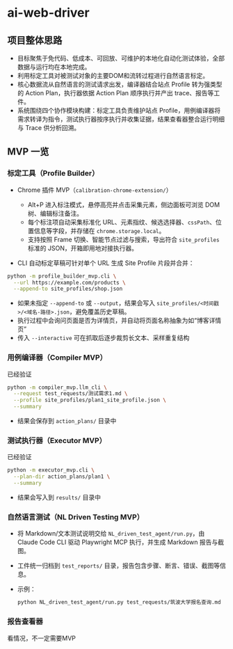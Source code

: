 # ai-web-driver

## 项目整体思路

- 目标聚焦于免代码、低成本、可回放、可维护的本地化自动化测试体验，全部数据与运行均在本地完成。
- 利用标定工具对被测试对象的主要DOM和流转过程进行自然语言标定。
- 核心数据流从自然语言的测试请求出发，编译器结合站点 Profile 转为强类型的 Action Plan，执行器依据 Action Plan 顺序执行并产出 trace、报告等工件。
- 系统围绕四个协作模块构建：标定工具负责维护站点 Profile，用例编译器将需求转译为指令，测试执行器按序执行并收集证据，结果查看器整合运行明细与 Trace 供分析回溯。

## MVP 一览

### 标定工具（Profile Builder）

- Chrome 插件 MVP（`calibration-chrome-extension/`）
  - Alt+P 进入标注模式，悬停高亮并点击采集元素，侧边面板可浏览 DOM 树、编辑标注备注。
  - 每个标注项自动采集标准化 URL、元素指纹、候选选择器、`cssPath`、位置信息等字段，并存储在 `chrome.storage.local`。
  - 支持按照 Frame 切换、智能节点过滤与搜索，导出符合 `site_profiles` 标准的 JSON，开箱即用地对接执行器。

- CLI 自动标定草稿可针对单个 URL 生成 Site Profile 片段并合并：

```bash
python -m profile_builder_mvp.cli \
  --url https://example.com/products \
  --append-to site_profiles/shop.json
```
- 如果未指定 `--append-to` 或 `--output`，结果会写入 `site_profiles/<时间戳>/<域名-路径>.json`，避免覆盖历史草稿。
- 执行过程中会询问页面是否为详情页，并自动将页面名称抽象为如“博客详情页”
- 传入 `--interactive` 可在抓取后逐步裁剪长文本、采样重复结构

### 用例编译器（Compiler MVP）

已经验证

  ```bash
  python -m compiler_mvp.llm_cli \
    --request test_requests/测试需求1.md \
    --profile site_profiles/plan1_site_profile.json \
    --summary
  ```
- 结果会保存到 `action_plans/` 目录中

### 测试执行器（Executor MVP）

已经验证

  ```bash
  python -m executor_mvp.cli \
    --plan-dir action_plans/plan1 \
    --summary
  ```
- 结果会写入到 `results/` 目录中

### 自然语言测试（NL Driven Testing MVP）

- 将 Markdown/文本测试说明交给 `NL_driven_test_agent/run.py`，由 Claude Code CLI 驱动 Playwright MCP 执行，并生成 Markdown 报告与截图。
- 工件统一归档到 `test_reports/` 目录，报告包含步骤、断言、错误、截图等信息。
- 示例：

  ```bash
  python NL_driven_test_agent/run.py test_requests/筑波大学报名查询.md
  ```

### 报告查看器

看情况，不一定需要MVP
